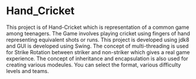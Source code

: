 # Hand_Cricket
This project is of Hand-Cricket which is representation of a common game among teenagers.
The Game involves playing cricket using fingers of hand representing equivalent shots or runs.
This project is developed using jdk8 and GUI is developed using Swing.
The concept of multi-threading is used for Strike Rotation between striker and non-striker which gives a real game experience.
The concept of inheritance and encapsulation is also used for creating various modeules.
You can select the format, various difficulty levels and teams.
